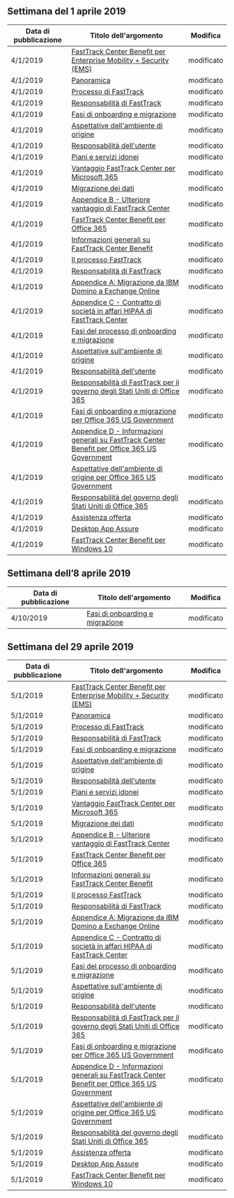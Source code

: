 <!-- This file is generated automatically each week. Changes made to this file will be overwritten.-->




## <a name="week-of-april-01-2019"></a>Settimana del 1 aprile 2019


| Data di pubblicazione |Titolo dell'argomento | Modifica |
|------|------------|--------|
| 4/1/2019 | [FastTrack Center Benefit per Enterprise Mobility + Security (EMS)](/FastTrack/ems-fasttrack-benefit-for-ems) | modificato |
| 4/1/2019 | [Panoramica](/FastTrack/ems-fasttrack-benefit-overview) | modificato |
| 4/1/2019 | [Processo di FastTrack](/FastTrack/ems-fasttrack-process) | modificato |
| 4/1/2019 | [Responsabilità di FastTrack](/FastTrack/ems-fasttrack-responsibilities) | modificato |
| 4/1/2019 | [Fasi di onboarding e migrazione](/FastTrack/ems-onboarding-phases) | modificato |
| 4/1/2019 | [Aspettative dell'ambiente di origine](/FastTrack/ems-source-environment-expectations) | modificato |
| 4/1/2019 | [Responsabilità dell'utente](/FastTrack/ems-your-responsibilities) | modificato |
| 4/1/2019 | [Piani e servizi idonei](/FastTrack/m365-eligible-services-and-plans) | modificato |
| 4/1/2019 | [Vantaggio FastTrack Center per Microsoft 365](/FastTrack/m365-fasttrack-benefit-overview) | modificato |
| 4/1/2019 | [Migrazione dei dati](/FastTrack/o365-data-migration) | modificato |
| 4/1/2019 | [Appendice B - Ulteriore vantaggio di FastTrack Center](/FastTrack/o365-fasttrack-additional-benefits) | modificato |
| 4/1/2019 | [FastTrack Center Benefit per Office 365](/FastTrack/o365-fasttrack-benefit-for-office-365) | modificato |
| 4/1/2019 | [Informazioni generali su FastTrack Center Benefit](/FastTrack/o365-fasttrack-benefit-overview) | modificato |
| 4/1/2019 | [Il processo FastTrack](/FastTrack/o365-fasttrack-process) | modificato |
| 4/1/2019 | [Responsabilità di FastTrack](/FastTrack/o365-fasttrack-responsibilities) | modificato |
| 4/1/2019 | [Appendice A: Migrazione da IBM Domino a Exchange Online](/FastTrack/o365-from-ibm-domino-to-exchange-online) | modificato |
| 4/1/2019 | [Appendice C - Contratto di società in affari HIPAA di FastTrack Center](/FastTrack/o365-hipaa-business-associate-agreement) | modificato |
| 4/1/2019 | [Fasi del processo di onboarding e migrazione](/FastTrack/o365-onboarding-and-migration) | modificato |
| 4/1/2019 | [Aspettative sull'ambiente di origine](/FastTrack/o365-source-environment-expectations) | modificato |
| 4/1/2019 | [Responsabilità dell'utente](/FastTrack/o365-your-responsibilities) | modificato |
| 4/1/2019 | [Responsabilità di FastTrack per il governo degli Stati Uniti di Office 365](/FastTrack/us-gov-appendix-fasttrack-responsibilities) | modificato |
| 4/1/2019 | [Fasi di onboarding e migrazione per Office 365 US Government](/FastTrack/us-gov-appendix-onboarding-and-migration) | modificato |
| 4/1/2019 | [Appendice D - Informazioni generali su FastTrack Center Benefit per Office 365 US Government](/FastTrack/us-gov-appendix-overview) | modificato |
| 4/1/2019 | [Aspettative dell'ambiente di origine per Office 365 US Government](/FastTrack/us-gov-appendix-source-environment-expectations) | modificato |
| 4/1/2019 | [Responsabilità del governo degli Stati Uniti di Office 365](/FastTrack/us-gov-appendix-your-responsibilities) | modificato |
| 4/1/2019 | [Assistenza offerta](/FastTrack/win-10-daa-assistance-offered) | modificato |
| 4/1/2019 | [Desktop App Assure](/FastTrack/win-10-desktop-app-assure) | modificato |
| 4/1/2019 | [FastTrack Center Benefit per Windows 10](/FastTrack/win-10-fasttrack-benefit-for-windows-10) | modificato |


## <a name="week-of-april-08-2019"></a>Settimana dell’8 aprile 2019


| Data di pubblicazione |Titolo dell'argomento | Modifica |
|------|------------|--------|
| 4/10/2019 | [Fasi di onboarding e migrazione](/FastTrack/ems-onboarding-phases) | modificato |


## <a name="week-of-april-29-2019"></a>Settimana del 29 aprile 2019


| Data di pubblicazione |Titolo dell'argomento | Modifica |
|------|------------|--------|
| 5/1/2019 | [FastTrack Center Benefit per Enterprise Mobility + Security (EMS)](/FastTrack/ems-fasttrack-benefit-for-ems) | modificato |
| 5/1/2019 | [Panoramica](/FastTrack/ems-fasttrack-benefit-overview) | modificato |
| 5/1/2019 | [Processo di FastTrack](/FastTrack/ems-fasttrack-process) | modificato |
| 5/1/2019 | [Responsabilità di FastTrack](/FastTrack/ems-fasttrack-responsibilities) | modificato |
| 5/1/2019 | [Fasi di onboarding e migrazione](/FastTrack/ems-onboarding-phases) | modificato |
| 5/1/2019 | [Aspettative dell'ambiente di origine](/FastTrack/ems-source-environment-expectations) | modificato |
| 5/1/2019 | [Responsabilità dell'utente](/FastTrack/ems-your-responsibilities) | modificato |
| 5/1/2019 | [Piani e servizi idonei](/FastTrack/m365-eligible-services-and-plans) | modificato |
| 5/1/2019 | [Vantaggio FastTrack Center per Microsoft 365](/FastTrack/m365-fasttrack-benefit-overview) | modificato |
| 5/1/2019 | [Migrazione dei dati](/FastTrack/o365-data-migration) | modificato |
| 5/1/2019 | [Appendice B - Ulteriore vantaggio di FastTrack Center](/FastTrack/o365-fasttrack-additional-benefits) | modificato |
| 5/1/2019 | [FastTrack Center Benefit per Office 365](/FastTrack/o365-fasttrack-benefit-for-office-365) | modificato |
| 5/1/2019 | [Informazioni generali su FastTrack Center Benefit](/FastTrack/o365-fasttrack-benefit-overview) | modificato |
| 5/1/2019 | [Il processo FastTrack](/FastTrack/o365-fasttrack-process) | modificato |
| 5/1/2019 | [Responsabilità di FastTrack](/FastTrack/o365-fasttrack-responsibilities) | modificato |
| 5/1/2019 | [Appendice A: Migrazione da IBM Domino a Exchange Online](/FastTrack/o365-from-ibm-domino-to-exchange-online) | modificato |
| 5/1/2019 | [Appendice C - Contratto di società in affari HIPAA di FastTrack Center](/FastTrack/o365-hipaa-business-associate-agreement) | modificato |
| 5/1/2019 | [Fasi del processo di onboarding e migrazione](/FastTrack/o365-onboarding-and-migration) | modificato |
| 5/1/2019 | [Aspettative sull'ambiente di origine](/FastTrack/o365-source-environment-expectations) | modificato |
| 5/1/2019 | [Responsabilità dell'utente](/FastTrack/o365-your-responsibilities) | modificato |
| 5/1/2019 | [Responsabilità di FastTrack per il governo degli Stati Uniti di Office 365](/FastTrack/us-gov-appendix-fasttrack-responsibilities) | modificato |
| 5/1/2019 | [Fasi di onboarding e migrazione per Office 365 US Government](/FastTrack/us-gov-appendix-onboarding-and-migration) | modificato |
| 5/1/2019 | [Appendice D - Informazioni generali su FastTrack Center Benefit per Office 365 US Government](/FastTrack/us-gov-appendix-overview) | modificato |
| 5/1/2019 | [Aspettative dell'ambiente di origine per Office 365 US Government](/FastTrack/us-gov-appendix-source-environment-expectations) | modificato |
| 5/1/2019 | [Responsabilità del governo degli Stati Uniti di Office 365](/FastTrack/us-gov-appendix-your-responsibilities) | modificato |
| 5/1/2019 | [Assistenza offerta](/FastTrack/win-10-daa-assistance-offered) | modificato |
| 5/1/2019 | [Desktop App Assure](/FastTrack/win-10-desktop-app-assure) | modificato |
| 5/1/2019 | [FastTrack Center Benefit per Windows 10](/FastTrack/win-10-fasttrack-benefit-for-windows-10) | modificato |
